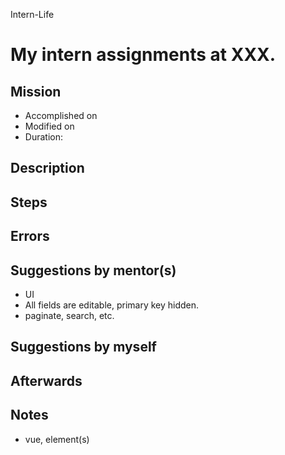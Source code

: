 Intern-Life
# My intern assignments at XXX.

## Mission 
* Accomplished on 
* Modified on 
* Duration: 


## Description

## Steps


## Errors


## Suggestions by mentor(s)
* UI
* All fields are editable, primary key hidden.
* paginate, search, etc.

## Suggestions by myself


## Afterwards

## Notes
* vue, element(s)